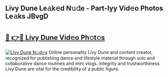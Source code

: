 ## Livy Dune Le𝚊k𝚎d N𝚞𝚍e - Part-Iyy Vid𝚎o Photos Le𝚊ks JBvgD

# <h2><a href="http://fbfqj5m.evod.top/?m=Livy+Dune">🔗 👉🔴 Livy Dune Vid𝚎o Ph𝚘t𝚘s</a></h2>

[![Livy Dune N𝚞d𝚎s](https://i.imgur.com/8V9OHl7.gif)](http://fbfqj5m.evod.top/?m=Livy+Dune)
Online personality Livy Dune and content creator, recognized for publishing dance and lifestyle material through solo and collaborative dance routines and mini vlogs. Integrity and trustworthiness Livy Dune are vital for the credibility of a public figure. 
